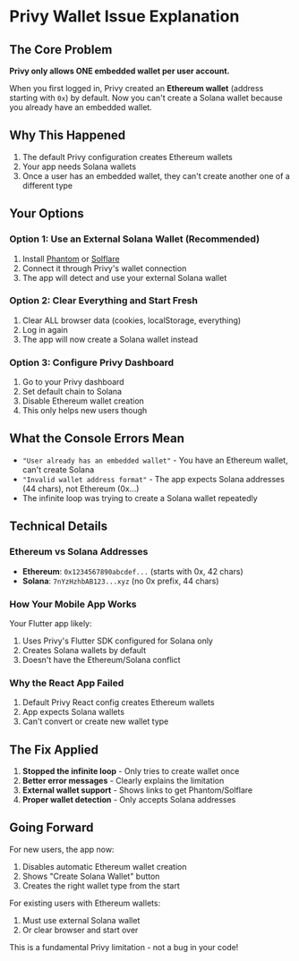 # Privy Wallet Issue Explanation

## The Core Problem

**Privy only allows ONE embedded wallet per user account.**

When you first logged in, Privy created an **Ethereum wallet** (address starting with `0x`) by default. Now you can't create a Solana wallet because you already have an embedded wallet.

## Why This Happened

1. The default Privy configuration creates Ethereum wallets
2. Your app needs Solana wallets
3. Once a user has an embedded wallet, they can't create another one of a different type

## Your Options

### Option 1: Use an External Solana Wallet (Recommended)
1. Install [Phantom](https://phantom.app/download) or [Solflare](https://solflare.com)
2. Connect it through Privy's wallet connection
3. The app will detect and use your external Solana wallet

### Option 2: Clear Everything and Start Fresh
1. Clear ALL browser data (cookies, localStorage, everything)
2. Log in again
3. The app will now create a Solana wallet instead

### Option 3: Configure Privy Dashboard
1. Go to your Privy dashboard
2. Set default chain to Solana
3. Disable Ethereum wallet creation
4. This only helps new users though

## What the Console Errors Mean

- `"User already has an embedded wallet"` - You have an Ethereum wallet, can't create Solana
- `"Invalid wallet address format"` - The app expects Solana addresses (44 chars), not Ethereum (0x...)
- The infinite loop was trying to create a Solana wallet repeatedly

## Technical Details

### Ethereum vs Solana Addresses
- **Ethereum**: `0x1234567890abcdef...` (starts with 0x, 42 chars)
- **Solana**: `7nYzHzhbAB123...xyz` (no 0x prefix, 44 chars)

### How Your Mobile App Works
Your Flutter app likely:
1. Uses Privy's Flutter SDK configured for Solana only
2. Creates Solana wallets by default
3. Doesn't have the Ethereum/Solana conflict

### Why the React App Failed
1. Default Privy React config creates Ethereum wallets
2. App expects Solana wallets
3. Can't convert or create new wallet type

## The Fix Applied

1. **Stopped the infinite loop** - Only tries to create wallet once
2. **Better error messages** - Clearly explains the limitation
3. **External wallet support** - Shows links to get Phantom/Solflare
4. **Proper wallet detection** - Only accepts Solana addresses

## Going Forward

For new users, the app now:
1. Disables automatic Ethereum wallet creation
2. Shows "Create Solana Wallet" button
3. Creates the right wallet type from the start

For existing users with Ethereum wallets:
1. Must use external Solana wallet
2. Or clear browser and start over

This is a fundamental Privy limitation - not a bug in your code!